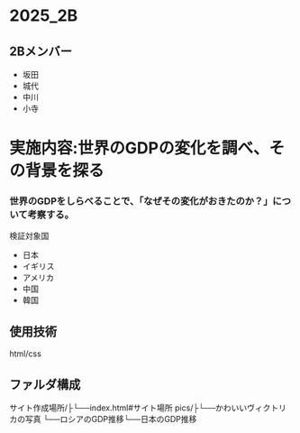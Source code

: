 # 2025_2B

## 2Bメンバー
- 坂田
- 城代
- 中川
- 小寺

# 実施内容:世界のGDPの変化を調べ、その背景を探る
### 世界のGDPをしらべることで、「なぜその変化がおきたのか？」について考察する。
検証対象国
- 日本
- イギリス
- アメリカ
- 中国
- 韓国
## 使用技術
html/css
## ファルダ構成
サイト作成場所/├└──index.html#サイト場所 
pics/├└──かわいいヴィクトリカの写真 └──ロシアのGDP推移└──日本のGDP推移

